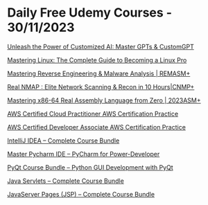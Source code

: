 # Daily Free Udemy Courses - 30/11/2023

[Unleash the Power of Customized AI: Master GPTs & CustomGPT](https://www.udemy.com/course/unleash-the-power-of-customized-ai-master-gpts/?couponCode=GPTS2023)
[Mastering Linux: The Complete Guide to Becoming a Linux Pro](https://www.udemy.com/course/linux-training/?couponCode=GET_READY_FOR_2024)
[Mastering Reverse Engineering & Malware Analysis | REMASM+](https://www.udemy.com/course/reverse-engineering-malware-analysis/?couponCode=GET_READY_FOR_2024)
[Real NMAP : Elite Network Scanning & Recon in 10 Hours|CNMP+](https://www.udemy.com/course/nmap-training/?couponCode=GET_READY_FOR_2024)
[Mastering x86-64 Real Assembly Language from Zero | 2023ASM+](https://www.udemy.com/course/assembly-best/?couponCode=GET_READY_FOR_2024)
[AWS Certified Cloud Practitioner AWS Certification Practice](https://www.udemy.com/course/aws-certified-cloud-practitioner-aws-certification-practice/?couponCode=FC1B84A073C84A484C06)
[AWS Certified Developer Associate AWS Certification Practice](https://www.udemy.com/course/aws-certified-developer-associate-aws-certification-practice/?couponCode=9A7A60633B73508C7B3E)
[IntelliJ IDEA – Complete Course Bundle](https://www.udemy.com/course/intellij-idea-complete-course-bundle/?couponCode=EDUCBA12)
[Master Pycharm IDE – PyCharm for Power-Developer](https://www.udemy.com/course/master-pycharm-ide-pycharm-for-power-developer/?couponCode=EDUCBA12)
[PyQt Course Bundle – Python GUI Development with PyQt](https://www.udemy.com/course/pyqt-course-bundle-python-gui-development-with-pyqt/?couponCode=EDUCBA12)
[Java Servlets – Complete Course Bundle](https://www.udemy.com/course/java-servlets-complete-course-bundle/?couponCode=EDUCBA12)
[JavaServer Pages (JSP) – Complete Course Bundle](https://www.udemy.com/course/javaserver-pages-jsp-complete-course-bundle/?couponCode=EDUCBA12)

